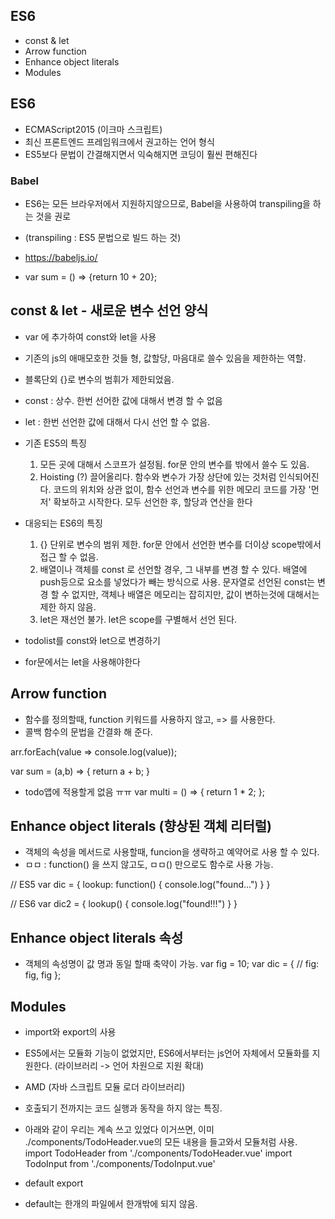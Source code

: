 ## ES6
- const & let
- Arrow function
- Enhance object literals
- Modules

## ES6
- ECMAScript2015 (이크마 스크립트)
- 최신 프론트엔드 프레임워크에서 권고하는 언어 형식
- ES5보다 문법이 간결해지면서 익숙해지면 코딩이 훨씬 편해진다

### Babel 
- ES6는 모든 브라우저에서 지원하지않으므로, Babel을 사용하여 transpiling을 하는 것을 권로
- (transpiling : ES5 문법으로 빌드 하는 것)
  
- https://babeljs.io/
- var sum = () => {return 10 + 20};


## const & let - 새로운 변수 선언 양식
- var 에 추가하여 const와 let을 사용
- 기존의 js의 애매모호한 것들 형, 값할당, 마음대로 쓸수 있음을 제한하는 역할.

- 블록단외 {}로 변수의 범휘가 제한되었음.
  
- const : 상수. 한번 선어한 값에 대해서 변경 할 수 없음
- let : 한번 선언한 값에 대해서 다시 선언 할 수 없음.

- 기존 ES5의 특징
  1. 모든 곳에 대해서 스코프가 설정됨. for문 안의 변수를 밖에서 쓸수 도 있음.
  2. Hoisting (?) 끌어올리다. 함수와 변수가 가장 상단에 있는 것처럼 인식되어진다.
   코드의 위치와 상관 없이, 함수 선언과 변수를 위한 메모리 코드를 가장 '먼저' 확보하고 시작한다.
   모두 선언한 후, 할당과 연산을 한다

- 대응되는 ES6의 특징
  1. {} 단위로 변수의 범위 제한.
   for문 안에서 선언한 변수를 더이상 scope밖에서 접근 할 수 없음.
  2. 배열이나 객체를 const 로 선언할 경우, 그 내부를 변경 할 수 있다. 
   배열에 push등으로 요소를 넣었다가 빼는 방식으로 사용.
   문자열로 선언된 const는 변경 할 수 없지만, 객체나 배열은 메모리는 잡히지만, 값이 변하는것에 대해서는 제한 하지 않음.
  3. let은 재선언 불가.
   let은 scope를 구별해서 선언 된다. 

- todolist를 const와 let으로 변경하기
- for문에서는 let을 사용해야한다


## Arrow function
- 함수를 정의할때, function 키워드를 사용하지 않고, => 를 사용한다.
- 콜백 함수의 문법을 간결화 해 준다.

arr.forEach(value => console.log(value));

var sum = (a,b) => {
    return a + b;
}

- todo앱에 적용할게 없음 ㅠㅠ
var multi = () => {
  return 1 * 2; 
};

## Enhance object literals (향상된 객체 리터럴)
- 객체의 속성을 메서드로 사용할때, funcion을 생략하고 예약어로 사용 할 수 있다.
- ㅁㅁ : function() 을 쓰지 않고도, ㅁㅁ() 만으로도 함수로 사용 가능.

// ES5
var dic = {
    lookup: function() {
        console.log("found...")
    }
}

// ES6
var dic2 = {
    lookup() {
        console.log("found!!!")
    }
}


## Enhance object literals 속성
- 객체의 속성명이 값 명과 동일 할때 축약이 가능.
var fig = 10;
var dic = {
    // fig: fig,
    fig
};


## Modules
- import와 export의 사용 
- ES5에서는 모듈화 기능이 없었지만, ES6에서부터는 js언어 자체에서 모듈화를 지원한다. (라이브러리 -> 언어 차원으로 지원 확대)
- AMD (자바 스크립트 모듈 로더 라이브러리)
- 호출되기 전까지는 코드 실행과 동작을 하지 않는 특징.
  
- 아래와 같이 우리는 계속 쓰고 있었다
  이거쓰면, 이미 ./components/TodoHeader.vue의 모든 내용을 들고와서 모듈처럼 사용.
import TodoHeader from './components/TodoHeader.vue'
import TodoInput from './components/TodoInput.vue'

- default export
- default는 한개의 파일에서 한개밖에 되지 않음.